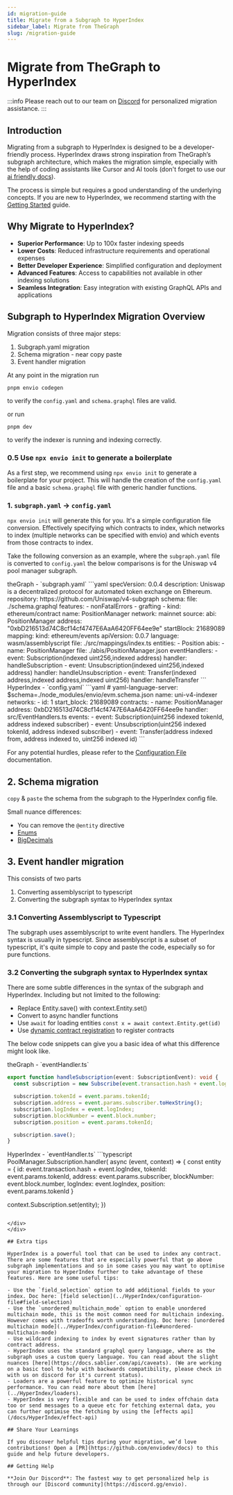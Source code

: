 ```yaml
---
id: migration-guide
title: Migrate from a Subgraph to HyperIndex
sidebar_label: Migrate from TheGraph
slug: /migration-guide
---
```


# Migrate from TheGraph to HyperIndex

:::info
Please reach out to our team on [Discord](https://discord.gg/envio) for personalized migration assistance.
:::

## Introduction

Migrating from a subgraph to HyperIndex is designed to be a developer-friendly process. HyperIndex draws strong inspiration from TheGraph’s subgraph architecture, which makes the migration simple, especially with the help of coding assistants like Cursor and AI tools (don't forget to use our [ai friendly docs](/docs/HyperIndex-LLM/hyperindex-complete)).

The process is simple but requires a good understanding of the underlying concepts. If you are new to HyperIndex, we recommend starting with the [Getting Started](../HyperIndex/getting-started) guide.

## Why Migrate to HyperIndex?

- **Superior Performance**: Up to 100x faster indexing speeds
- **Lower Costs**: Reduced infrastructure requirements and operational expenses
- **Better Developer Experience**: Simplified configuration and deployment
- **Advanced Features**: Access to capabilities not available in other indexing solutions
- **Seamless Integration**: Easy integration with existing GraphQL APIs and applications

## Subgraph to HyperIndex Migration Overview

Migration consists of three major steps:

1. Subgraph.yaml migration
1. Schema migration - near copy paste
1. Event handler migration

At any point in the migration run

`pnpm envio codegen`

to verify the `config.yaml` and `schema.graphql` files are valid.

or run

`pnpm dev`

to verify the indexer is running and indexing correctly.

### 0.5 Use `npx envio init` to generate a boilerplate

As a first step, we recommend using `npx envio init` to generate a boilerplate for your project. This will handle the creation of the `config.yaml` file and a basic `schema.graphql` file with generic handler functions.

### 1. `subgraph.yaml` → `config.yaml`

`npx envio init` will generate this for you. It's a simple configuration file conversion. Effectively specifying which contracts to index, which networks to index (multiple networks can be specified with envio) and which events from those contracts to index.

Take the following conversion as an example, where the `subgraph.yaml` file is converted to `config.yaml` the below comparisons is for the Uniswap v4 pool manager subgraph.

<div className="row">
<div className="col col--6">
theGraph - `subgraph.yaml`
```yaml
specVersion: 0.0.4
description: Uniswap is a decentralized protocol for automated token exchange on Ethereum.
repository: https://github.com/Uniswap/v4-subgraph
schema:
  file: ./schema.graphql
features:
  - nonFatalErrors
  - grafting
  - kind: ethereum/contract
    name: PositionManager
    network: mainnet
    source:
      abi: PositionManager
      address: "0xbD216513d74C8cf14cf4747E6AaA6420FF64ee9e"
      startBlock: 21689089
    mapping:
      kind: ethereum/events
      apiVersion: 0.0.7
      language: wasm/assemblyscript
      file: ./src/mappings/index.ts
      entities:
        - Position
      abis:
        - name: PositionManager
          file: ./abis/PositionManager.json
      eventHandlers:
        - event: Subscription(indexed uint256,indexed address)
          handler: handleSubscription
        - event: Unsubscription(indexed uint256,indexed address)
          handler: handleUnsubscription
        - event: Transfer(indexed address,indexed address,indexed uint256)
          handler: handleTransfer  
          ```
</div>
<div className="col col--6">
HyperIndex - `config.yaml`
```yaml
# yaml-language-server: $schema=./node_modules/envio/evm.schema.json
name: uni-v4-indexer
networks:
  - id: 1
    start_block: 21689089
    contracts:      
      - name: PositionManager
        address: 0xbD216513d74C8cf14cf4747E6AaA6420FF64ee9e
        handler: src/EventHandlers.ts
        events:        
        - event: Subscription(uint256 indexed tokenId, address indexed subscriber)
        - event: Unsubscription(uint256 indexed tokenId, address indexed subscriber)          
        - event: Transfer(address indexed from, address indexed to, uint256 indexed id)
          ```
</div>
</div>

For any potential hurdles, please refer to the [Configuration File](../HyperIndex/configuration-file) documentation.

## 2. Schema migration

`copy` & `paste` the schema from the subgraph to the HyperIndex config file.

Small nuance differences:

- You can remove the `@entity` directive
- [Enums](../HyperIndex/schema#enum-types)
- [BigDecimals](../HyperIndex/schema#working-with-bigdecimal)

## 3. Event handler migration

This consists of two parts

1. Converting assemblyscript to typescript
1. Converting the subgraph syntax to HyperIndex syntax

### 3.1 Converting Assemblyscript to Typescript

The subgraph uses assemblyscript to write event handlers. The HyperIndex syntax is usually in typescript. Since assemblyscript is a subset of typescript, it's quite simple to copy and paste the code, especially so for pure functions.

### 3.2 Converting the subgraph syntax to HyperIndex syntax

There are some subtle differences in the syntax of the subgraph and HyperIndex. Including but not limited to the following:

- Replace Entity.save() with context.Entity.set()
- Convert to async handler functions
- Use `await` for loading entities `const x = await context.Entity.get(id)`
- Use [dynamic contract registration](../HyperIndex/dynamic-contracts) to register contracts

The below code snippets can give you a basic idea of what this difference might look like.

<div className="row">
<div className="col col--6">
theGraph - `eventHandler.ts`

```typescript
export function handleSubscription(event: SubscriptionEvent): void {
  const subscription = new Subscribe(event.transaction.hash + event.logIndex);

  subscription.tokenId = event.params.tokenId;
  subscription.address = event.params.subscriber.toHexString();
  subscription.logIndex = event.logIndex;
  subscription.blockNumber = event.block.number;
  subscription.position = event.params.tokenId;

  subscription.save();
}
```

</div>
<div className="col col--6">
HyperIndex - `eventHandler.ts`
```typescript
PoolManager.Subscription.handler( async (event, context) => {
  const entity = {
    id: event.transaction.hash + event.logIndex,
    tokenId: event.params.tokenId,
    address: event.params.subscriber,
    blockNumber: event.block.number,
    logIndex: event.logIndex,
    position: event.params.tokenId
  }

context.Subscription.set(entity);
})

```

</div>
</div>

## Extra tips

HyperIndex is a powerful tool that can be used to index any contract. There are some features that are especially powerful that go above subgraph implementations and so in some cases you may want to optimise your migration to HyperIndex further to take advantage of these features. Here are some useful tips:

- Use the `field_selection` option to add additional fields to your index. Doc here: [field selection](../HyperIndex/configuration-file#field-selection)
- Use the `unordered_multichain_mode` option to enable unordered multichain mode, this is the most common need for multichain indexing. However comes with tradeoffs worth understanding. Doc here: [unordered multichain mode](../HyperIndex/configuration-file#unordered-multichain-mode)
- Use wildcard indexing to index by event signatures rather than by contract address.
- HyperIndex uses the standard graphql query language, where as the subgraph uses a custom query language. You can read about the slight nuances [here](https://docs.sablier.com/api/caveats). (We are working on a basic tool to help with backwards compatibility, please check in with us on discord for it's current status).
- Loaders are a powerful feature to optimize historical sync performance. You can read more about them [here](../HyperIndex/loaders).
- HyperIndex is very flexible and can be used to index offchain data too or send messages to a queue etc for fetching external data, you can further optimise the fetching by using the [effects api](/docs/HyperIndex/effect-api)

## Share Your Learnings

If you discover helpful tips during your migration, we’d love contributions! Open a [PR](https://github.com/enviodev/docs) to this guide and help future developers.

## Getting Help

**Join Our Discord**: The fastest way to get personalized help is through our [Discord community](https://discord.gg/envio).
```
